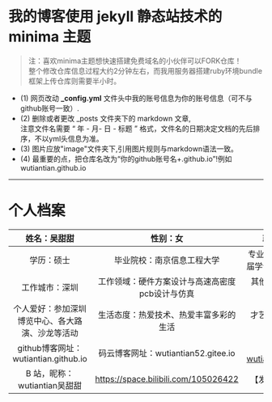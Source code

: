 # 我的博客使用 jekyll 静态站技术的 minima 主题

> 注：喜欢minima主题想快速搭建免费域名的小伙伴可以FORK仓库！  
整个修改仓库信息过程大约2分钟左右，而我用服务器搭建ruby环境bundle框架上传仓库则需要半小时。  
- (1) 网页改动 **_config.yml** 文件头中我的账号信息为你的账号信息（可不与github账号一致）.
- (2) 删除或者更改 _posts 文件夹下的 markdown 文章,  
注意文件名需要 “ 年 - 月- 日 - 标题 ” 格式，文件名的日期决定文档的先后排序，不以yml头信息为准。  
- (3) 图片应放"image"文件夹下,引用图片规则与markdown语法一致。
- (4) 最重要的点，把仓库名改为“你的github账号名+.github.io”!例如wutiantian.github.io  

---

# 个人档案
|姓名：吴甜甜 |性别：女|政治面貌：中共党员| 
|:---: | :---: | :---:|  
|学历：硕士|毕业院校：南京信息工程大学|专业：电子信息工程（2017届学士）&&信息工程（硕士）| 
|工作城市：深圳|工作领域：硬件方案设计与高速高密度pcb设计与仿真 | 其他技能：ARM、FPGA、linux操作系统编程|
|个人爱好：参加深圳博览中心、各大路演、沙龙等活动|生活态度：热爱技术、热爱丰富多彩的生活 |才艺：弹奏钢琴、电子琴；打网球；长跑 |
|github博客网址：wutiantian.github.io|码云博客网址：wutiantian52.gitee.io|个人邮箱wutiantian52@outlook.com|
|B 站，昵称：  wutiantian吴甜甜 |https://space.bilibili.com/105026422|【发布自己技术原创视频】|
